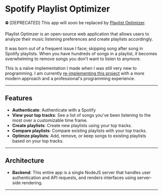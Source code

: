 # Spotify Playlist Optimizer

:no_entry: [DEPRECATED] This app will soon be replaced by [Playlist Optimizer](https://github.com/jmuzina/playlist_optimizer_frontend).

Playlist Optimzer is an open-source web application that allows users to analyze their music listening preferences and create playlists accordingly. 

It was born out of a frequent issue I face; skipping song after song in Spotify playlists. When you have hundreds of songs in a playlist, it becomes overwhelming to remove songs you don't want to listen to anymore.

This is a naïve implementation I made when I was still very new to programming. I am currently [re-implementing this project](https://github.com/jmuzina/playlist_optimizer_frontend) with a more modern approach and a professional's programming experience.

------------------
## Features

* **Authenticate**: Authenticate with a Spotify
* **View your top tracks**: See a list of songs you've been listening to the most over a customizable time frame.
* **Create playlists**: Create new playlists using your top tracks.
* **Compare playlists**: Compare existing playlists with your top tracks.
* **Optimze playlists**: Add, remove, or keep songs to existing playlists based on your top tracks.
------------------
## Architecture
* **Backend**: This entire app is a single NodeJS server that handles user authentication and API requests, and renders interfaces using server-side rendering.
------------------
